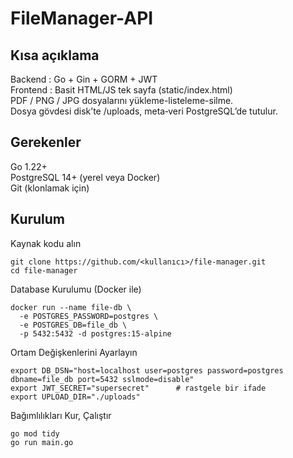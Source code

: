 # FileManager-API
## Kısa açıklama
  Backend : Go + Gin + GORM + JWT  
  Frontend : Basit HTML/JS tek sayfa (static/index.html)  
  PDF / PNG / JPG dosyalarını yükleme-listeleme-silme.  
  Dosya gövdesi disk’te /uploads, meta‐veri PostgreSQL’de tutulur.  

## Gerekenler
  Go 1.22+  
  PostgreSQL 14+ (yerel veya Docker)  
  Git (klonlamak için)  

## Kurulum
Kaynak kodu alın  
```
git clone https://github.com/<kullanıcı>/file-manager.git
cd file-manager
```
Database Kurulumu (Docker ile)  
```
docker run --name file-db \
  -e POSTGRES_PASSWORD=postgres \
  -e POSTGRES_DB=file_db \
  -p 5432:5432 -d postgres:15-alpine
```
Ortam Değişkenlerini Ayarlayın  
```
export DB_DSN="host=localhost user=postgres password=postgres dbname=file_db port=5432 sslmode=disable"
export JWT_SECRET="supersecret"      # rastgele bir ifade
export UPLOAD_DIR="./uploads"
```
Bağımlılıkları Kur, Çalıştır
```
go mod tidy
go run main.go
```
